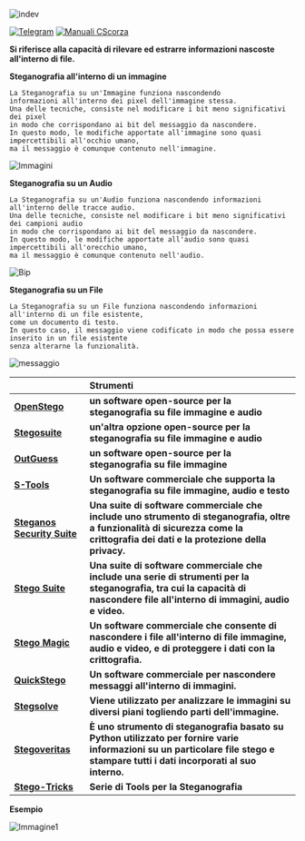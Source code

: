 ![indev](https://user-images.githubusercontent.com/98583912/215269543-0ce0264a-ae6f-4b9c-a5a7-90772366d504.gif)

[![Telegram](https://img.shields.io/badge/Telegram-CScorza%20%22Indagini%20Telematiche%22-informational)](https://t.me/+kP_uYlc6-345Njc8)
[![**Manuali CScorza**](https://img.shields.io/badge/CScorza-Manuali-green)](https://drive.google.com/drive/folders/14jbOwS4GBSJhXP2BJk-TFCSMIzbZLBlj?usp=share_link)

**Si riferisce alla capacità di rilevare ed estrarre informazioni nascoste all'interno di file.**

**Steganografia all'interno di un immagine**
```
La Steganografia su un'Immagine funziona nascondendo 
informazioni all'interno dei pixel dell'immagine stessa.
Una delle tecniche, consiste nel modificare i bit meno significativi dei pixel 
in modo che corrispondano ai bit del messaggio da nascondere. 
In questo modo, le modifiche apportate all'immagine sono quasi impercettibili all'occhio umano, 
ma il messaggio è comunque contenuto nell'immagine.
```
![Immagini](https://user-images.githubusercontent.com/98583912/215270079-cc5d9bbd-423d-44cf-a8ee-d5db704da39d.png)

**Steganografia su un Audio**
```
La Steganografia su un'Audio funziona nascondendo informazioni all'interno delle tracce audio. 
Una delle tecniche, consiste nel modificare i bit meno significativi dei campioni audio 
in modo che corrispondano ai bit del messaggio da nascondere.
In questo modo, le modifiche apportate all'audio sono quasi impercettibili all'orecchio umano,
ma il messaggio è comunque contenuto nell'audio.
```
![Bip](https://user-images.githubusercontent.com/98583912/215271834-9e3d553a-612c-40cc-b077-5f8d43846360.png)

**Steganografia su un File**
```
La Steganografia su un File funziona nascondendo informazioni all'interno di un file esistente, 
come un documento di testo. 
In questo caso, il messaggio viene codificato in modo che possa essere inserito in un file esistente 
senza alterarne la funzionalità.
```
![messaggio](https://user-images.githubusercontent.com/98583912/215271666-3327b8fe-dc34-4136-a026-3fd3112684cc.png)


||**Strumenti**|
| :--- | :--- |
|[**OpenStego**](https://www.openstego.com/)|**un software open-source per la steganografia su file immagine e audio**|
|[**Stegosuite**](https://github.com/osde8info/stegosuite)|**un'altra opzione open-source per la steganografia su file immagine e audio**|
|[**OutGuess**](https://www.rbcafe.it/software/outguess/)|**un software open-source per la steganografia su file immagine**|
|[**S-Tools**](https://iowin.net/en/s-tools/)|**Un software commerciale che supporta la steganografia su file immagine, audio e testo**|
|[**Steganos Security Suite**](https://www.steganos.com/it/prodotti/steganos-privacy-suite)|**Una suite di software commerciale che include uno strumento di steganografia, oltre a funzionalità di sicurezza come la crittografia dei dati e la protezione della privacy.**|
|[**Stego Suite**](https://stego-suite.software.informer.com/5.2/)|**Una suite di software commerciale che include una serie di strumenti per la steganografia, tra cui la capacità di nascondere file all'interno di immagini, audio e video.**|
|[**Stego Magic**](https://www.softpedia.com/get/Security/Encrypting/StegoMagic.shtml)|**Un software commerciale che consente di nascondere i file all'interno di file immagine, audio e video, e di proteggere i dati con la crittografia.**|
|[**QuickStego**](http://quickcrypto.com/free-steganography-software.html)|**Un software commerciale per nascondere messaggi all'interno di immagini.**|
|[**Stegsolve**](https://wiki.bi0s.in/steganography/stegsolve/)|**Viene utilizzato per analizzare le immagini su diversi piani togliendo parti dell'immagine.**|
|[**Stegoveritas**](https://wiki.bi0s.in/steganography/stegoveritas/)|**È uno strumento di steganografia basato su Python utilizzato per fornire varie informazioni su un particolare file stego e stampare tutti i dati incorporati al suo interno.**|
|[**Stego-Tricks**](https://book.hacktricks.xyz/crypto-and-stego/stego-tricks)|**Serie di Tools per la Steganografia**|

**Esempio**

![Immagine1](https://user-images.githubusercontent.com/98583912/215355971-5aee0c86-022b-4366-9bc9-a1a68815ba3b.gif)


